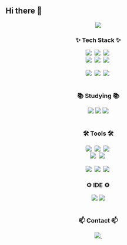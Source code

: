 ## Hi there 👋
<!--타이틀 부분-->
<div align="center">
  <img src="https://capsule-render.vercel.app/api?type=slice&color=auto&height=300&section=header&text=JooBok's%20Github&fontSize=90">
</div>

<!--내용 부분-->
<h3 align="center">✨ Tech Stack ✨</h3>
<div align="center">
  <img src="https://img.shields.io/badge/python-3670A0?style=for-the-badge&logo=python&logoColor=ffdd54" />&nbsp
  <img src="https://img.shields.io/badge/pandas-150458.svg?style=for-the-badge&logo=pandas&logoColor=white" />&nbsp
  <img src="https://img.shields.io/badge/numpy-4d77cf.svg?style=for-the-badge&logo=numpy&logoColor=white" />&nbsp
</div>

<div align="center">
  <img src="https://img.shields.io/badge/tensorflow-20232a.svg?style=for-the-badge&logo=tensorflow&logoColor=red&color=ghostwhite" />&nbsp
  <img src="https://img.shields.io/badge/pytorch-20232a.svg?style=for-the-badge&logo=pytorch&logoColor=red&color=aliceblue" />&nbsp
  <img src="https://img.shields.io/badge/scikit_learn-20232a.svg?style=for-the-badge&logo=scikit-learn&logoColor=red&color=azure" />&nbsp
</div>

<br>
<div align="center">
  <img src="https://img.shields.io/badge/MySQL-20232a.svg?style=for-the-badge&logo=MYSQL&logoColor=61DAFB" />&nbsp
  <img src="https://img.shields.io/badge/PostgreSQL-20232a.svg?style=for-the-badge&logo=PostgreSQL&logoColor=blue" />&nbsp
  <img src="https://img.shields.io/badge/Redis-20232a.svg?style=for-the-badge&logo=Redis&logoColor=darkred" />&nbsp
</div>
</br>

<h3 align="center">📚 Studying 📚</h3>
<div align="center">
  <img src="https://img.shields.io/badge/docker-20232a.svg?style=for-the-badge&logo=docker&logoColor=61DAFB" />
  <img src="https://img.shields.io/badge/airflow-20232a.svg?style=for-the-badge&logo=apacheairflow&logoColor=228b22" />
  <img src="https://img.shields.io/badge/hadoop-20232a.svg?style=for-the-badge&logo=apachehadoop&logoColor=ffd700" />
</div>

<br>

<h3 align="center">🛠 Tools 🛠</h3>
<div align="center">
  <img src="https://img.shields.io/badge/git-F05033.svg?style=for-the-badge&logo=git&logoColor=white" />&nbsp
  <img src="https://img.shields.io/badge/github-181717.svg?style=for-the-badge&logo=github&logoColor=white" />&nbsp
  <img src="https://img.shields.io/badge/Notion-F3F3F3.svg?style=for-the-badge&logo=notion&logoColor=black" />&nbsp
</div>

<div align="center">
  <img src="https://img.shields.io/badge/adobe%20photoshop-08253c.svg?style=for-the-badge&logo=adobe%20photoshop&logoColor=37abff" />&nbsp
  <img src="https://img.shields.io/badge/figma-F24E1E.svg?style=for-the-badge&logo=figma&logoColor=white" />&nbsp
</div>

<br>

<div align="center">
  <img src="https://img.shields.io/badge/VSCode-2C2C32.svg?style=for-the-badge&logo=visual-studio-code&logoColor=22ABF3" />&nbsp
  <img src="https://img.shields.io/badge/jupyter-2C2C32.svg?style=for-the-badge&logo=jupyter&logoColor=F37726" />&nbsp
  <img src="https://img.shields.io/badge/Colab-2C2C32.svg?style=for-the-badge&logo=googlecolab&logoColor=F9AB00" />&nbsp
</div>

<h3 align="center">⚙️ IDE ⚙️ </h3>
<div align="center">
  <img src="https://img.shields.io/badge/ubuntu-20232a.svg?style=for-the-badge&logo=ubuntu&logoColor=61DAFB" />
  <img src="https://img.shields.io/badge/linux-20232a.svg?style=for-the-badge&logo=linux&logoColor=61DAFB" />
</div>

<br>

<h3 align="center">📫 Contact 📫</h3>
<div align="center">
  <!-- <a href="https://velog.io/@oka1313">
    <img src="https://img.shields.io/badge/Velog-1EBC8F?style=for-the-badge&logo=velog&logoColor=white" />&nbsp
  </a> -->
  <a href="mailto:oka1313@gmail.com">
    <img
      src="https://img.shields.io/badge/qhr2291@gmail.com-D14836?style=for-the-badge&logo=gmail&logoColor=white"/>&nbsp
  </a>
</div>
